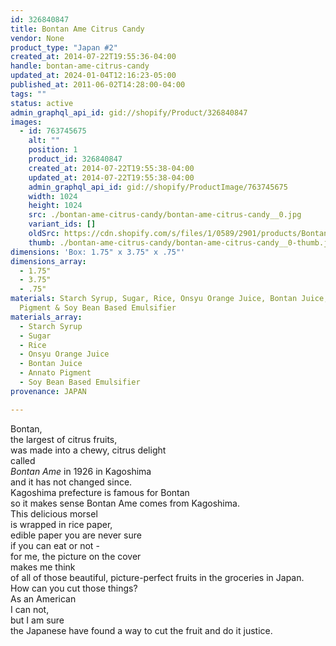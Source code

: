 ```yaml
---
id: 326840847
title: Bontan Ame Citrus Candy
vendor: None
product_type: "Japan #2"
created_at: 2014-07-22T19:55:36-04:00
handle: bontan-ame-citrus-candy
updated_at: 2024-01-04T12:16:23-05:00
published_at: 2011-06-02T14:28:00-04:00
tags: ""
status: active
admin_graphql_api_id: gid://shopify/Product/326840847
images:
  - id: 763745675
    alt: ""
    position: 1
    product_id: 326840847
    created_at: 2014-07-22T19:55:38-04:00
    updated_at: 2014-07-22T19:55:38-04:00
    admin_graphql_api_id: gid://shopify/ProductImage/763745675
    width: 1024
    height: 1024
    src: ./bontan-ame-citrus-candy/bontan-ame-citrus-candy__0.jpg
    variant_ids: []
    oldSrc: https://cdn.shopify.com/s/files/1/0589/2901/products/Bontan-Ame-Citrus-Candy.jpeg?v=1406073338
    thumb: ./bontan-ame-citrus-candy/bontan-ame-citrus-candy__0-thumb.jpg
dimensions: 'Box: 1.75" x 3.75" x .75"'
dimensions_array:
  - 1.75"
  - 3.75"
  - .75"
materials: Starch Syrup, Sugar, Rice, Onsyu Orange Juice, Bontan Juice, Annato
  Pigment & Soy Bean Based Emulsifier
materials_array:
  - Starch Syrup
  - Sugar
  - Rice
  - Onsyu Orange Juice
  - Bontan Juice
  - Annato Pigment
  - Soy Bean Based Emulsifier
provenance: JAPAN

---
```


Bontan,  
the largest of citrus fruits,  
was made into a chewy, citrus delight  
called  
_Bontan Ame_ in 1926 in Kagoshima  
and it has not changed since.  
Kagoshima prefecture is famous for Bontan  
so it makes sense Bontan Ame comes from Kagoshima.  
This delicious morsel  
is wrapped in rice paper,  
edible paper you are never sure  
if you can eat or not \-  
for me, the picture on the cover  
makes me think  
of all of those beautiful, picture-perfect fruits in the groceries in Japan.  
How can you cut those things?  
As an American  
I can not,  
but I am sure  
the Japanese have found a way to cut the fruit and do it justice.